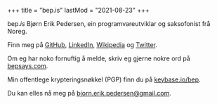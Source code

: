 +++
title = "bep.is"
lastMod = "2021-08-23"
+++

bep.*is* Bjørn Erik Pedersen, ein programvareutviklar og saksofonist frå Noreg.

Finn meg på [GitHub](https://github.com/bep), [LinkedIn](https://no.linkedin.com/in/bjørn-erik-pedersen-b0024415), [Wikipedia](https://nn.wikipedia.org/wiki/Brukar:Bep) og [Twitter](https://twitter.com/bepsays).

Om eg har noko fornuftig å melde, skriv eg gjerne nokre ord på [bepsays.com](http://bepsays.com/).

Min offentlege krypteringsnøkkel (PGP) finn du på [keybase.io/bep](https://keybase.io/bep).

Du kan elles nå meg på [bjorn.erik.pedersen@gmail.com](mailto:bjorn.erik.pedersen@gmail.com).